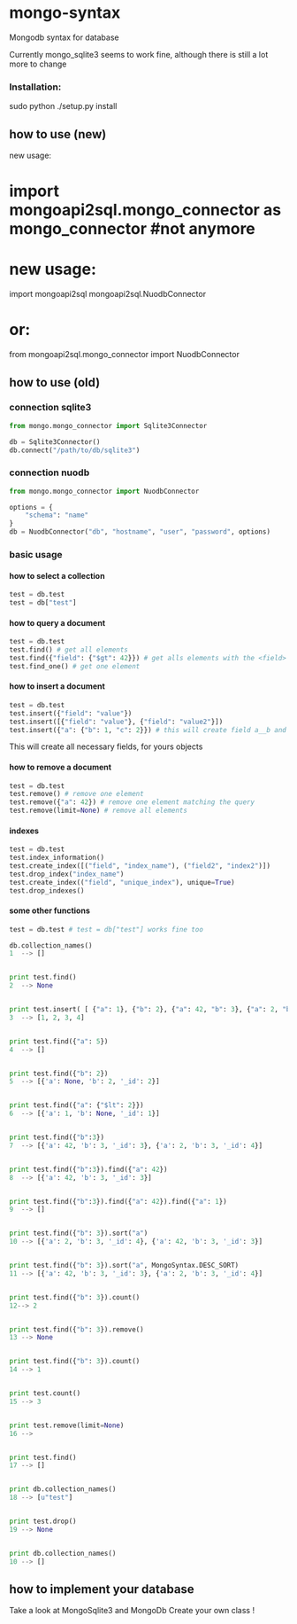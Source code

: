 mongo-syntax
============

Mongodb syntax for database

Currently mongo_sqlite3 seems to work fine, although there is still a lot more to change

### Installation:
sudo python ./setup.py install

how to use (new)
----------------
new usage:
# import mongoapi2sql.mongo_connector as mongo_connector  #not anymore
# new usage:
import mongoapi2sql
mongoapi2sql.NuodbConnector
# or:
from mongoapi2sql.mongo_connector import NuodbConnector


how to use (old)
----------

### connection sqlite3

```python
from mongo.mongo_connector import Sqlite3Connector

db = Sqlite3Connector()
db.connect("/path/to/db/sqlite3")
```

### connection nuodb

```python
from mongo.mongo_connector import NuodbConnector

options = {
    "schema": "name"
}
db = NuodbConnector("db", "hostname", "user", "password", options)
```

### basic usage

#### how to select a collection

```python
test = db.test
test = db["test"]
```

#### how to query a document

```python
test = db.test
test.find() # get all elements
test.find({"field": {"$gt": 42}}) # get alls elements with the <field> "field" > 42
test.find_one() # get one element
```

#### how to insert a document

```python
test = db.test
test.insert({"field": "value"})
test.insert([{"field": "value"}, {"field": "value2"}])
test.insert({"a": {"b": 1, "c": 2}}) # this will create field a__b and a__c
```

This will create all necessary fields, for yours objects

#### how to remove a document

```python
test = db.test
test.remove() # remove one element
test.remove({"a": 42}) # remove one element matching the query
test.remove(limit=None) # remove all elements
```

#### indexes

```python
test = db.test
test.index_information()
test.create_index([("field", "index_name"), ("field2", "index2")])
test.drop_index("index_name")
test.create_index(("field", "unique_index"), unique=True)
test.drop_indexes()
```

#### some other functions

```python
test = db.test # test = db["test"] works fine too

db.collection_names()
1  --> []


print test.find()
2  --> None


print test.insert( [ {"a": 1}, {"b": 2}, {"a": 42, "b": 3}, {"a": 2, "b": 3}  ] )
3  --> [1, 2, 3, 4]


print test.find({"a": 5})
4  --> []


print test.find({"b": 2})
5  --> [{'a': None, 'b': 2, '_id': 2}]


print test.find({"a": {"$lt": 2}})
6  --> [{'a': 1, 'b': None, '_id': 1}]


print test.find({"b":3})
7  --> [{'a': 42, 'b': 3, '_id': 3}, {'a': 2, 'b': 3, '_id': 4}]


print test.find({"b":3}).find({"a": 42})
8  --> [{'a': 42, 'b': 3, '_id': 3}]


print test.find({"b":3}).find({"a": 42}).find({"a": 1})
9  --> []


print test.find({"b": 3}).sort("a")
10 --> [{'a': 2, 'b': 3, '_id': 4}, {'a': 42, 'b': 3, '_id': 3}]


print test.find({"b": 3}).sort("a", MongoSyntax.DESC_SORT)
11 --> [{'a': 42, 'b': 3, '_id': 3}, {'a': 2, 'b': 3, '_id': 4}]


print test.find({"b": 3}).count()
12--> 2


print test.find({"b": 3}).remove()
13 --> None


print test.find({"b": 3}).count()
14 --> 1


print test.count()
15 --> 3


print test.remove(limit=None)
16 -->


print test.find()
17 --> []


print db.collection_names()
18 --> [u"test"]


print test.drop()
19 --> None


print db.collection_names()
10 --> []
```

how to implement your database
------------------------------

Take a look at MongoSqlite3 and MongoDb
Create your own class !
